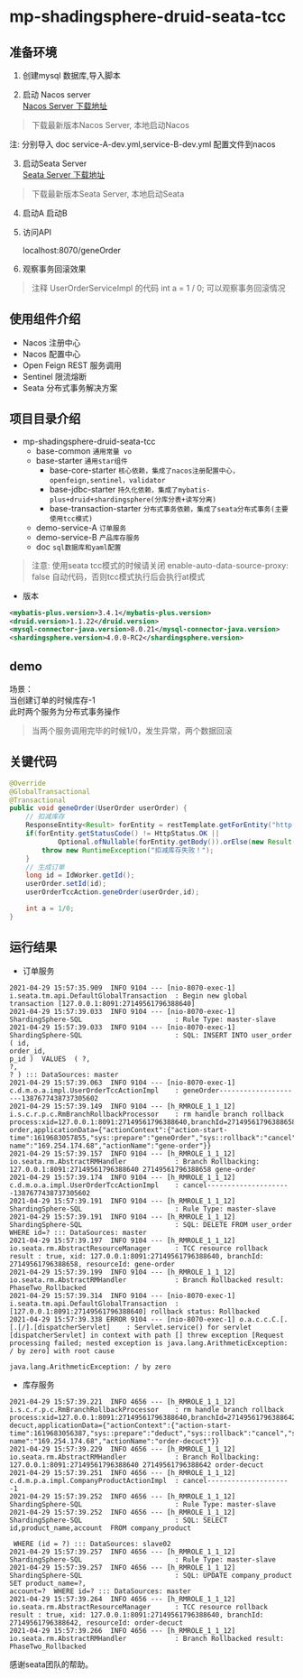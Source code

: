 # mp-shadingsphere-druid-seata-tcc

## 准备环境

1. 创建mysql 数据库,导入脚本

2. 启动 Nacos server <br>
  [Nacos Server 下载地址](https://github.com/alibaba/nacos/releases)

> 下载最新版本Nacos Server, 本地启动Nacos

注: 分别导入 doc service-A-dev.yml,service-B-dev.yml  配置文件到nacos

3. 启动Seata Server <br>
  [Seata Server 下载地址](https://github.com/seata/seata/releases)

> 下载最新版本Seata Server, 本地启动Seata

4. 启动A 启动B

5. 访问API

    localhost:8070/geneOrder

6. 观察事务回滚效果

> 注释 UserOrderServiceImpl 的代码   int a = 1 / 0; 可以观察事务回滚情况

## 使用组件介绍

* Nacos 注册中心
* Nacos 配置中心
* Open Feign REST 服务调用
* Sentinel 限流熔断
* Seata 分布式事务解决方案

## 项目目录介绍

- mp-shadingsphere-druid-seata-tcc
    - base-common
      `通用常量 vo`
    - base-starter
      `通用star组件`
        - base-core-starter
          `核心依赖，集成了nacos注册配置中心，openfeign,sentinel，validator`
        - base-jdbc-starter
          `持久化依赖，集成了mybatis-plus+druid+shardingsphere(分库分表+读写分离)`
        - base-transaction-starter
          `分布式事务依赖，集成了seata分布式事务(主要使用tcc模式)`
    - demo-service-A
      `订单服务`
    - demo-service-B
      `产品库存服务`
    - doc `sql数据库和yaml配置`

> 注意: 使用seata tcc模式的时候请关闭 enable-auto-data-source-proxy: false 自动代码，否则tcc模式执行后会执行at模式

- 版本

```xml
<mybatis-plus.version>3.4.1</mybatis-plus.version>
<druid.version>1.1.22</druid.version>
<mysql-connector-java.version>8.0.21</mysql-connector-java.version>
<shardingsphere.version>4.0.0-RC2</shardingsphere.version>
```

## demo

场景：<br/>
当创建订单的时候库存-1 <br/>
此时两个服务为分布式事务操作<br/>
> 当两个服务调用完毕的时候1/0，发生异常，两个数据回滚

## 关键代码

```java
@Override
@GlobalTransactional
@Transactional
public void geneOrder(UserOrder userOrder) {
    // 扣减库存
    ResponseEntity<Result> forEntity = restTemplate.getForEntity("http://localhost:8071/deduct?id=1", Result.class);
    if(forEntity.getStatusCode() != HttpStatus.OK ||
            Optional.ofNullable(forEntity.getBody()).orElse(new Result()).getCode() != 200) {
        throw new RuntimeException("扣减库存失败！");
    }
    // 生成订单
    long id = IdWorker.getId();
    userOrder.setId(id);
    userOrderTccAction.geneOrder(userOrder,id);

    int a = 1/0;
}
```

## 运行结果

- 订单服务

```
2021-04-29 15:57:35.909  INFO 9104 --- [nio-8070-exec-1] i.seata.tm.api.DefaultGlobalTransaction  : Begin new global transaction [127.0.0.1:8091:27149561796388640]
2021-04-29 15:57:39.033  INFO 9104 --- [nio-8070-exec-1] ShardingSphere-SQL                       : Rule Type: master-slave
2021-04-29 15:57:39.033  INFO 9104 --- [nio-8070-exec-1] ShardingSphere-SQL                       : SQL: INSERT INTO user_order  ( id,
order_id,
p_id )  VALUES  ( ?,
?,
? ) ::: DataSources: master
2021-04-29 15:57:39.063  INFO 9104 --- [nio-8070-exec-1] c.d.m.o.a.impl.UserOrderTccActionImpl    : geneOrder---------------------1387677438737305602
2021-04-29 15:57:39.149  INFO 9104 --- [h_RMROLE_1_1_12] i.s.c.r.p.c.RmBranchRollbackProcessor    : rm handle branch rollback process:xid=127.0.0.1:8091:27149561796388640,branchId=27149561796388658,branchType=TCC,resourceId=gene-order,applicationData={"actionContext":{"action-start-time":1619683057855,"sys::prepare":"geneOrder","sys::rollback":"cancel","sys::commit":"commit","id":1387677438737305602,"host-name":"169.254.174.68","actionName":"gene-order"}}
2021-04-29 15:57:39.157  INFO 9104 --- [h_RMROLE_1_1_12] io.seata.rm.AbstractRMHandler            : Branch Rollbacking: 127.0.0.1:8091:27149561796388640 27149561796388658 gene-order
2021-04-29 15:57:39.174  INFO 9104 --- [h_RMROLE_1_1_12] c.d.m.o.a.impl.UserOrderTccActionImpl    : cancel---------------------1387677438737305602
2021-04-29 15:57:39.191  INFO 9104 --- [h_RMROLE_1_1_12] ShardingSphere-SQL                       : Rule Type: master-slave
2021-04-29 15:57:39.191  INFO 9104 --- [h_RMROLE_1_1_12] ShardingSphere-SQL                       : SQL: DELETE FROM user_order WHERE id=? ::: DataSources: master
2021-04-29 15:57:39.197  INFO 9104 --- [h_RMROLE_1_1_12] io.seata.rm.AbstractResourceManager      : TCC resource rollback result : true, xid: 127.0.0.1:8091:27149561796388640, branchId: 27149561796388658, resourceId: gene-order
2021-04-29 15:57:39.199  INFO 9104 --- [h_RMROLE_1_1_12] io.seata.rm.AbstractRMHandler            : Branch Rollbacked result: PhaseTwo_Rollbacked
2021-04-29 15:57:39.314  INFO 9104 --- [nio-8070-exec-1] i.seata.tm.api.DefaultGlobalTransaction  : [127.0.0.1:8091:27149561796388640] rollback status: Rollbacked
2021-04-29 15:57:39.338 ERROR 9104 --- [nio-8070-exec-1] o.a.c.c.C.[.[.[/].[dispatcherServlet]    : Servlet.service() for servlet [dispatcherServlet] in context with path [] threw exception [Request processing failed; nested exception is java.lang.ArithmeticException: / by zero] with root cause

java.lang.ArithmeticException: / by zero
```

- 库存服务

```
2021-04-29 15:57:39.221  INFO 4656 --- [h_RMROLE_1_1_12] i.s.c.r.p.c.RmBranchRollbackProcessor    : rm handle branch rollback process:xid=127.0.0.1:8091:27149561796388640,branchId=27149561796388642,branchType=TCC,resourceId=order-decuct,applicationData={"actionContext":{"action-start-time":1619683056387,"sys::prepare":"deduct","sys::rollback":"cancel","sys::commit":"commit","id":1,"host-name":"169.254.174.68","actionName":"order-decuct"}}
2021-04-29 15:57:39.229  INFO 4656 --- [h_RMROLE_1_1_12] io.seata.rm.AbstractRMHandler            : Branch Rollbacking: 127.0.0.1:8091:27149561796388640 27149561796388642 order-decuct
2021-04-29 15:57:39.251  INFO 4656 --- [h_RMROLE_1_1_12] c.d.m.p.a.impl.CompanyProductActionImpl  : cancel---------------------1
2021-04-29 15:57:39.252  INFO 4656 --- [h_RMROLE_1_1_12] ShardingSphere-SQL                       : Rule Type: master-slave
2021-04-29 15:57:39.252  INFO 4656 --- [h_RMROLE_1_1_12] ShardingSphere-SQL                       : SQL: SELECT  id,product_name,account  FROM company_product 
 
 WHERE (id = ?) ::: DataSources: slave02
2021-04-29 15:57:39.257  INFO 4656 --- [h_RMROLE_1_1_12] ShardingSphere-SQL                       : Rule Type: master-slave
2021-04-29 15:57:39.257  INFO 4656 --- [h_RMROLE_1_1_12] ShardingSphere-SQL                       : SQL: UPDATE company_product  SET product_name=?,
account=?  WHERE id=? ::: DataSources: master
2021-04-29 15:57:39.264  INFO 4656 --- [h_RMROLE_1_1_12] io.seata.rm.AbstractResourceManager      : TCC resource rollback result : true, xid: 127.0.0.1:8091:27149561796388640, branchId: 27149561796388642, resourceId: order-decuct
2021-04-29 15:57:39.266  INFO 4656 --- [h_RMROLE_1_1_12] io.seata.rm.AbstractRMHandler            : Branch Rollbacked result: PhaseTwo_Rollbacked
```

感谢seata团队的帮助。